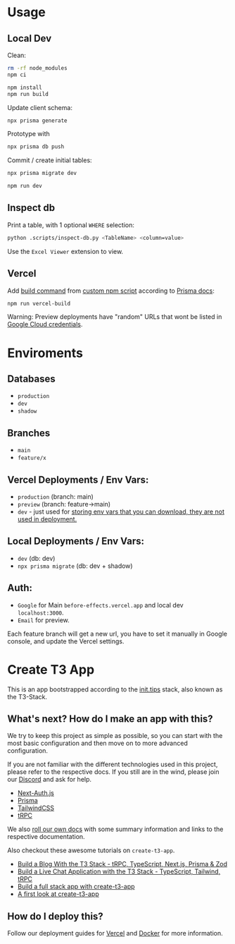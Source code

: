 # Usage

## Local Dev

Clean:

```bash
rm -rf node_modules
npm ci
```

```bash
npm install
npm run build
```

Update client schema:

```bash
npx prisma generate
```

Prototype with

```bash
npx prisma db push
```

Commit / create initial tables:

```bash
npx prisma migrate dev
```

```bash
npm run dev
```

## Inspect db

Print a table, with 1 optional `WHERE` selection:

```bash
python .scripts/inspect-db.py <TableName> <column=value>
```

Use the `Excel Viewer` extension to view.

## Vercel

Add [build command](https://vercel.com/2blo/before-effects/settings) from [custom npm script](https://github.com/2blo/before-effects/blob/3-document-usage/package.json) according to [Prisma docs](https://www.prisma.io/docs/guides/deployment/deployment-guides/deploying-to-vercel#1-create-and-deploy-the-project-with-the-vercel-deploy-button):

```bash
npm run vercel-build
```

Warning: Preview deployments have "random" URLs that wont be listed in [Google Cloud credentials](https://console.cloud.google.com/apis/credentials/oauthclient/).

# Enviroments

## Databases

- `production`
- `dev`
- `shadow`

## Branches

- `main`
- `feature/x`

## Vercel Deployments / Env Vars:

- `production` (branch: main)
- `preview` (branch: feature->main)
- `dev` - just used for [storing env vars that you can download, they are not used in deployment.](https://vercel.com/docs/concepts/projects/environment-variables#development-environment-variables)

## Local Deployments / Env Vars:

- `dev` (db: dev)
- `npx prisma migrate` (db: dev + shadow)

## Auth:

- `Google` for Main `before-effects.vercel.app` and local dev `localhost:3000`.
- `Email` for preview.

Each feature branch will get a new url, you have to set it manually in Google console, and update the Vercel settings.

# Create T3 App

This is an app bootstrapped according to the [init.tips](https://init.tips) stack, also known as the T3-Stack.

## What's next? How do I make an app with this?

We try to keep this project as simple as possible, so you can start with the most basic configuration and then move on to more advanced configuration.

If you are not familiar with the different technologies used in this project, please refer to the respective docs. If you still are in the wind, please join our [Discord](https://t3.gg/discord) and ask for help.

- [Next-Auth.js](https://next-auth.js.org)
- [Prisma](https://prisma.io)
- [TailwindCSS](https://tailwindcss.com)
- [tRPC](https://trpc.io)

We also [roll our own docs](https://create.t3.gg) with some summary information and links to the respective documentation.

Also checkout these awesome tutorials on `create-t3-app`.

- [Build a Blog With the T3 Stack - tRPC, TypeScript, Next.js, Prisma & Zod](https://www.youtube.com/watch?v=syEWlxVFUrY)
- [Build a Live Chat Application with the T3 Stack - TypeScript, Tailwind, tRPC](https://www.youtube.com/watch?v=dXRRY37MPuk)
- [Build a full stack app with create-t3-app](https://www.nexxel.dev/blog/ct3a-guestbook)
- [A first look at create-t3-app](https://dev.to/ajcwebdev/a-first-look-at-create-t3-app-1i8f)

## How do I deploy this?

Follow our deployment guides for [Vercel](https://create.t3.gg/en/deployment/vercel) and [Docker](https://create.t3.gg/en/deployment/docker) for more information.
